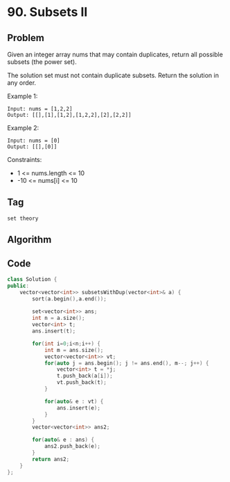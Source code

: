 # 90. Subsets II
## Problem
Given an integer array nums that may contain duplicates, return all possible 
subsets
 (the power set).

The solution set must not contain duplicate subsets. Return the solution in any order.

Example 1:
```
Input: nums = [1,2,2]
Output: [[],[1],[1,2],[1,2,2],[2],[2,2]]
```

Example 2:
```
Input: nums = [0]
Output: [[],[0]]
```

Constraints:
- 1 <= nums.length <= 10
- -10 <= nums[i] <= 10

## Tag
```set theory```

## Algorithm

## Code

```cpp
class Solution {
public:
    vector<vector<int>> subsetsWithDup(vector<int>& a) {
        sort(a.begin(),a.end());
        
        set<vector<int>> ans;
        int n = a.size();
        vector<int> t;
        ans.insert(t);

        for(int i=0;i<n;i++) {
            int m = ans.size();
            vector<vector<int>> vt;
            for(auto j = ans.begin(); j != ans.end(), m--; j++) {
                vector<int> t = *j;
                t.push_back(a[i]);
                vt.push_back(t);
            }

            for(auto& e : vt) {
                ans.insert(e);
            }
        }
        vector<vector<int>> ans2;

        for(auto& e : ans) {
            ans2.push_back(e);
        }
        return ans2;
    }
};
```